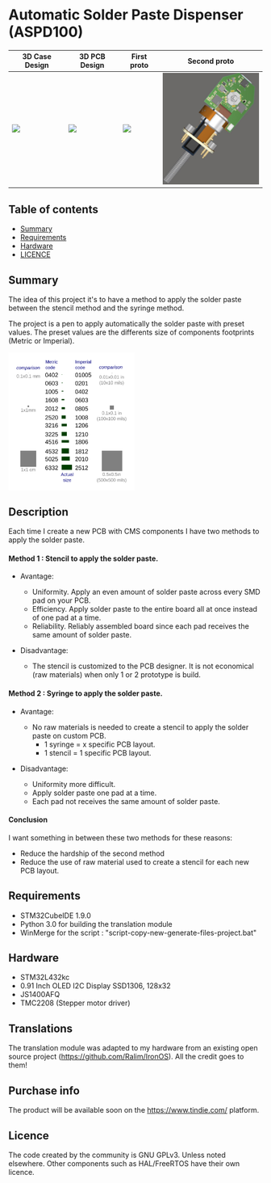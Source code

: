 # Automatic Solder Paste Dispenser (ASPD100)

| 3D Case Design | 3D PCB Design | First proto | Second proto |
| ------------- | ------------- | ------------- | ------------- |
| <img src="https://github.com/makanddream/automatic-solder-paste-dispenser/blob/master/docs/3DModelDesign.png" width="150"> | <img src="https://github.com/makanddream/automatic-solder-paste-dispenser/blob/master/docs/3D_ASPD100_PCB_DESIGN.PNG" width="220"> | <img src="https://github.com/makanddream/automatic-solder-paste-dispenser/blob/master/docs/FirstPrototype.jpg" width="220"> | <img src="https://github.com/makanddream/automatic-solder-paste-dispenser/blob/master/docs/SecondPrototype.jpg" width="220">

## Table of contents
* [Summary](#summary)
* [Requirements](#requirements)
* [Hardware](#hardware)
* [LICENCE](#licence)

## Summary

The idea of this project it's to have a method to apply the solder paste between the stencil method and the syringe method.

The project is a pen to apply automatically the solder paste with preset values.
The preset values are the differents size of components footprints (Metric or Imperial).

<img align="center" src="https://github.com/diy-dream/automatic-solder-paste-dispenser/blob/master/docs/SizeFootprint.png" width="250">

## Description

Each time I create a new PCB with CMS components I have two methods to apply the solder paste. 

#### Method 1 : Stencil to apply the solder paste.

* Avantage:
	* Uniformity. Apply an even amount of solder paste across every SMD pad on your PCB.
	* Efficiency. Apply solder paste to the entire board all at once instead of one pad at a time.
	* Reliability. Reliably assembled board since each pad receives the same amount of solder paste.

* Disadvantage:
	* The stencil is customized to the PCB designer. It is not economical (raw materials) when only 1 or 2 prototype is build.

#### Method 2 : Syringe to apply the solder paste.

* Avantage:
	* No raw materials is needed to create a stencil to apply the solder paste on custom PCB. 
		* 1 syringe = x specific PCB layout.
		* 1 stencil = 1 specific PCB layout.

* Disadvantage:
	* Uniformity more difficult.
	* Apply solder paste one pad at a time.
	* Each pad not receives the same amount of solder paste.

#### Conclusion
I want something in between these two methods for these reasons:
* Reduce the hardship of the second method
* Reduce the use of raw material used to create a stencil for each new PCB layout.
	
## Requirements

* STM32CubeIDE 1.9.0
* Python 3.0 for building the translation module
* WinMerge for the script : "script-copy-new-generate-files-project.bat"

## Hardware

* STM32L432kc
* 0.91 Inch OLED I2C Display SSD1306, 128x32
* JS1400AFQ
* TMC2208 (Stepper motor driver)

## Translations

The translation module was adapted to my hardware from an existing open source project (https://github.com/Ralim/IronOS). All the credit goes to them!

## Purchase info

The product will be available soon on the https://www.tindie.com/ platform.

## Licence
The code created by the community is GNU GPLv3. Unless noted elsewhere. Other components such as HAL/FreeRTOS have their own licence.
